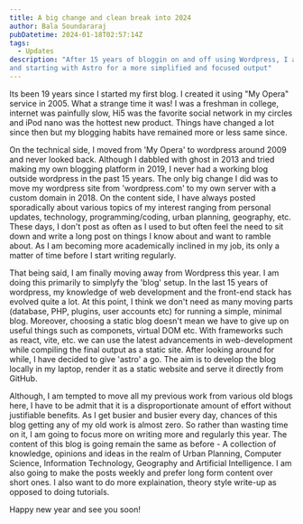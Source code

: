 ```yaml
---
title: A big change and clean break into 2024
author: Bala Soundararaj
pubDatetime: 2024-01-18T02:57:14Z
tags:
  - Updates
description: "After 15 years of bloggin on and off using Wordpress, I am finally making a clean break
and starting with Astro for a more simplified and focused output"
---
```


Its been 19 years since I started my first blog.
I created it using "My Opera" service in 2005.
What a strange time it was!
I was a freshman in college, internet was painfully slow, Hi5 was the favorite social network in my circles and iPod nano was the hottest new product.
Things have changed a lot since then but my blogging habits have remained more or less same since.

On the technical side, I moved from 'My Opera' to wordpress around 2009 and never looked back.
Although I dabbled with ghost in 2013 and tried making my own blogging platform in 2019, I never had a working blog outside wordpress in the past 15 years.
The only big change I did was to move my wordpress site from 'wordpress.com' to my own server with a custom domain in 2018.
On the content side, I have always posted sporadically about various topics of my interest ranging from personal updates, technology, programming/coding, urban planning, geography, etc.
These days, I don't post as often as I used to but often feel the need to sit down and write a long post on things I know about and want to ramble about.
As I am becoming more academically inclined in my job, its only a matter of time before I start writing regularly.

That being said, I am finally moving away from Wordpress this year.
I am doing this primarily to simplyfy the 'blog' setup.
In the last 15 years of wordpress, my knowledge of web development and the front-end stack has evolved quite a lot.
At this point, I think we don't need as many moving parts (database, PHP, plugins, user accounts etc) for running a simple, minimal blog.
Moreover, choosing a static blog doesn't mean we have to give up on useful things such as componets, virtual DOM etc.
With frameworks such as react, vite, etc. we can use the latest advancements in web-development while compiling the final output as a static site.
After looking around for while, I have decided to give 'astro' a go.
The aim is to develop the blog locally in my laptop, render it as a static website and serve it directly from GitHub.

Although, I am tempted to move all my previous work from various old blogs here, I have to be admit that it is a disproportionate amount of effort without justifiable benefits.
As I get busier and busier every day, chances of this blog getting any of my old work is almost zero.
So rather than wasting time on it, I am going to focus more on writing more and regularly this year.
The content of this blog is going remain the same as before - A collection of knowledge, opinions and ideas in the realm of Urban Planning, Computer Science, Information Technology, Geography and Artificial Intelligence.
I am also going to make the posts weekly and prefer long form content over short ones.
I also want to do more explaination, theory style write-up as opposed to doing tutorials.

Happy new year and see you soon!
